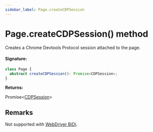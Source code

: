 ```yaml
---
sidebar_label: Page.createCDPSession
---
```


# Page.createCDPSession() method

Creates a Chrome Devtools Protocol session attached to the page.

#### Signature:

```typescript
class Page {
  abstract createCDPSession(): Promise<CDPSession>;
}
```

**Returns:**

Promise&lt;[CDPSession](./puppeteer.cdpsession.md)&gt;

## Remarks

Not supported with [WebDriver BiDi](https://pptr.dev/faq#q-what-is-the-status-of-cross-browser-support).
